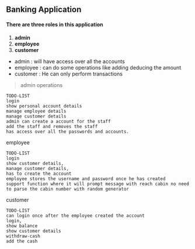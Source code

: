 ## Banking Application

#### There are three roles in this application

1) **admin**
2) **employee**
3) **customer**

- admin : will have access over all the accounts
- employee : can do some operations like adding deducing the amount
- customer : He can only perform transactions



> admin operations 
    
    TODO-LIST
    login
    show personal account details
    manage employee details
    manage customer details
    admin can create a account for the staff
    add the staff and removes the staff
    has access over all the passwords and accounts.


employee 

    TODO-LIST
    login
    show customer details,
    manage customer details,
    has to create the account
    employee stores the username and password once he has created 
    support function where it will prompt message with reach cabin no need to parse the cabin number with random generator

customer 

    TODO-LIST
    can login once after the employee created the account
    login,
    show balance
    show customer details
    withdraw-cash
    add the cash


